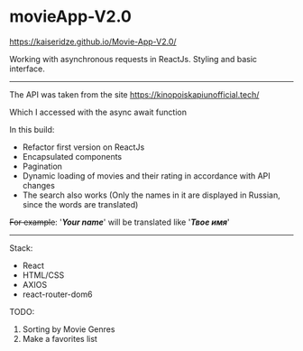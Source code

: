 # movieApp-V2.0

https://kaiseridze.github.io/Movie-App-V2.0/

Working with asynchronous requests in ReactJs.  Styling and basic interface.

___

The API was taken from the site https://kinopoiskapiunofficial.tech/

Which I accessed with the async await function

In this build:
+ Refactor first version on ReactJs
+ Encapsulated components
+ Pagination
+ Dynamic loading of movies and their rating in accordance with API changes
+ The search also works (Only the names in it are displayed in Russian, since the words are translated)

~~For example~~: '***Your name***' will be translated like '***Твое имя***'
____

Stack:
+ React
+ HTML/CSS
+ AXIOS
+ react-router-dom6

TODO: 
1. Sorting by Movie Genres
2. Make a favorites list
